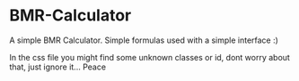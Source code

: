 # BMR-Calculator
A simple BMR Calculator. Simple formulas used with a simple interface :)

In the css file you might find some unknown classes or id, dont worry about that, just ignore it... Peace

